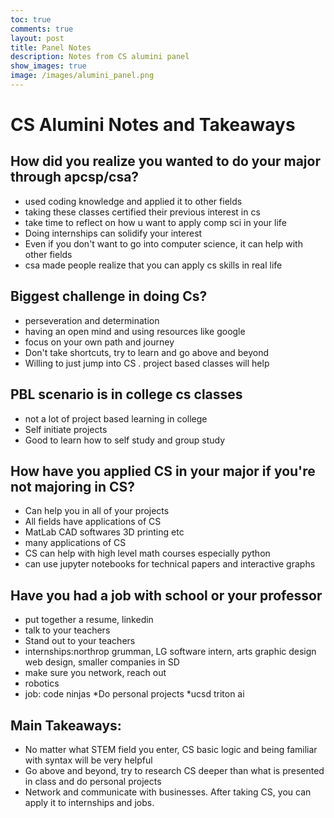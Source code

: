 ```yaml
---
toc: true
comments: true
layout: post
title: Panel Notes
description: Notes from CS alumini panel
show_images: true
image: /images/alumini_panel.png
---
```

# CS Alumini Notes and Takeaways
## How did you realize you wanted to do your major through apcsp/csa?
- used coding knowledge and applied it to other fields
- taking these classes certified their previous interest in cs 
- take time to reflect on how u want to apply comp sci in your life 
- Doing internships can solidify your interest 
- Even if you don't want to go into computer science, it can help with other fields 
- csa made people realize that you can apply cs skills in real life

## Biggest challenge in doing Cs?
- perseveration and determination 
- having an open mind and using resources like google 
- focus on your own path and journey 
- Don't take shortcuts, try to learn and go above and beyond 
- Willing to just jump into CS . project based classes will help

## PBL scenario is in college cs classes 
- not a lot of project based learning in college 
- Self initiate projects 
- Good to learn how to self study and group study

## How  have you applied CS in your major if you're not majoring in CS? 
- Can help you in all of your projects 
- All fields have applications of CS 
- MatLab CAD softwares 3D printing etc
- many applications of CS
- CS can help with high level math courses especially python 
- can use jupyter notebooks for technical papers and interactive graphs 

## Have you had a job with school or your professor 
- put together a resume, linkedin 
- talk to your teachers 
- Stand out to your teachers 
- internships:northrop grumman, LG software intern, arts graphic design web design, smaller companies in SD 
- make sure you network, reach out
- robotics
- job: code ninjas 
*Do personal projects 
*ucsd triton ai

## Main Takeaways: 
- No matter what STEM field you enter, CS basic logic and being familiar with syntax will be very helpful
- Go above and beyond, try to research CS deeper than what is presented in class and do personal projects
- Network and communicate with businesses. After taking CS, you can apply it to internships and jobs. 
